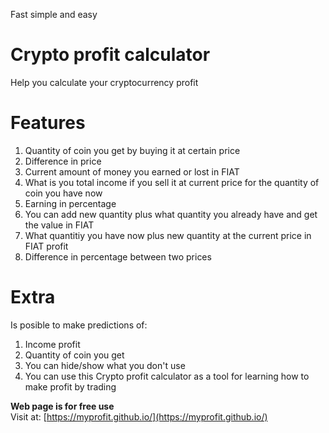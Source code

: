 Fast simple and easy
# Crypto profit calculator
Help you calculate your cryptocurrency profit

# Features
1.  Quantity of coin you get by buying it at certain price
2.  Difference in price
3.  Current amount of money you earned or lost in FIAT
4.  What is you total income if you sell it at current price for the quantity of coin you have now
5.  Earning in percentage
6.  You can add new quantity plus what quantity you already have and get the value in FIAT
7.  What quantitiy you have now plus new quantity at the current price in FIAT profit
8.  Difference in percentage between two prices

# Extra
Is posible to make predictions of:
1.  Income profit
2.  Quantity of coin you get
3.  You can hide/show what you don't use
4.  You can use this Crypto profit calculator as a tool for learning how to make profit by trading

<b>Web page is for free use</b><br>
Visit at: [https://myprofit.github.io/](https://myprofit.github.io/)

